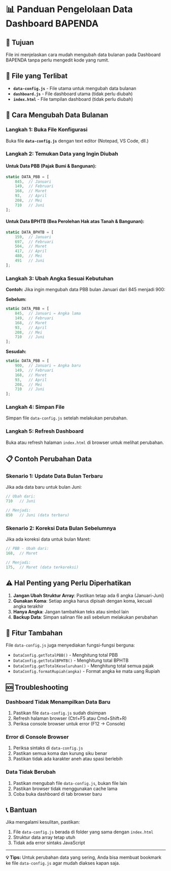 # 📊 Panduan Pengelolaan Data Dashboard BAPENDA

## 🎯 Tujuan
File ini menjelaskan cara mudah mengubah data bulanan pada Dashboard BAPENDA tanpa perlu mengedit kode yang rumit.

## 📁 File yang Terlibat
- **`data-config.js`** - File utama untuk mengubah data bulanan
- **`dashboard.js`** - File dashboard utama (tidak perlu diubah)
- **`index.html`** - File tampilan dashboard (tidak perlu diubah)

## 🚀 Cara Mengubah Data Bulanan

### Langkah 1: Buka File Konfigurasi
Buka file **`data-config.js`** dengan text editor (Notepad, VS Code, dll.)

### Langkah 2: Temukan Data yang Ingin Diubah

#### Untuk Data PBB (Pajak Bumi & Bangunan):
```javascript
static DATA_PBB = [
    845,  // Januari
    149,  // Februari  
    168,  // Maret
    93,   // April
    208,  // Mei
    710   // Juni
];
```

#### Untuk Data BPHTB (Bea Perolehan Hak atas Tanah & Bangunan):
```javascript
static DATA_BPHTB = [
    159,  // Januari
    697,  // Februari
    504,  // Maret
    417,  // April
    480,  // Mei
    491   // Juni
];
```

### Langkah 3: Ubah Angka Sesuai Kebutuhan

**Contoh:** Jika ingin mengubah data PBB bulan Januari dari 845 menjadi 900:

**Sebelum:**
```javascript
static DATA_PBB = [
    845,  // Januari ← Angka lama
    149,  // Februari  
    168,  // Maret
    93,   // April
    208,  // Mei
    710   // Juni
];
```

**Sesudah:**
```javascript
static DATA_PBB = [
    900,  // Januari ← Angka baru
    149,  // Februari  
    168,  // Maret
    93,   // April
    208,  // Mei
    710   // Juni
];
```

### Langkah 4: Simpan File
Simpan file `data-config.js` setelah melakukan perubahan.

### Langkah 5: Refresh Dashboard
Buka atau refresh halaman `index.html` di browser untuk melihat perubahan.

## 📋 Contoh Perubahan Data

### Skenario 1: Update Data Bulan Terbaru
Jika ada data baru untuk bulan Juni:
```javascript
// Ubah dari:
710   // Juni

// Menjadi:
850   // Juni (data terbaru)
```

### Skenario 2: Koreksi Data Bulan Sebelumnya
Jika ada koreksi data untuk bulan Maret:
```javascript
// PBB - Ubah dari:
168,  // Maret

// Menjadi:
175,  // Maret (data terkoreksi)
```

## ⚠️ Hal Penting yang Perlu Diperhatikan

1. **Jangan Ubah Struktur Array**: Pastikan tetap ada 6 angka (Januari-Juni)
2. **Gunakan Koma**: Setiap angka harus dipisah dengan koma, kecuali angka terakhir
3. **Hanya Angka**: Jangan tambahkan teks atau simbol lain
4. **Backup Data**: Simpan salinan file asli sebelum melakukan perubahan

## 🔧 Fitur Tambahan

File `data-config.js` juga menyediakan fungsi-fungsi berguna:

- `DataConfig.getTotalPBB()` - Menghitung total PBB
- `DataConfig.getTotalBPHTB()` - Menghitung total BPHTB  
- `DataConfig.getTotalKeseluruhan()` - Menghitung total semua pajak
- `DataConfig.formatRupiah(angka)` - Format angka ke mata uang Rupiah

## 🆘 Troubleshooting

### Dashboard Tidak Menampilkan Data Baru
1. Pastikan file `data-config.js` sudah disimpan
2. Refresh halaman browser (Ctrl+F5 atau Cmd+Shift+R)
3. Periksa console browser untuk error (F12 → Console)

### Error di Console Browser
1. Periksa sintaks di `data-config.js`
2. Pastikan semua koma dan kurung siku benar
3. Pastikan tidak ada karakter aneh atau spasi berlebih

### Data Tidak Berubah
1. Pastikan mengubah file `data-config.js`, bukan file lain
2. Pastikan browser tidak menggunakan cache lama
3. Coba buka dashboard di tab browser baru

## 📞 Bantuan
Jika mengalami kesulitan, pastikan:
1. File `data-config.js` berada di folder yang sama dengan `index.html`
2. Struktur data array tetap utuh
3. Tidak ada error sintaks JavaScript

---

**💡 Tips:** Untuk perubahan data yang sering, Anda bisa membuat bookmark ke file `data-config.js` agar mudah diakses kapan saja.